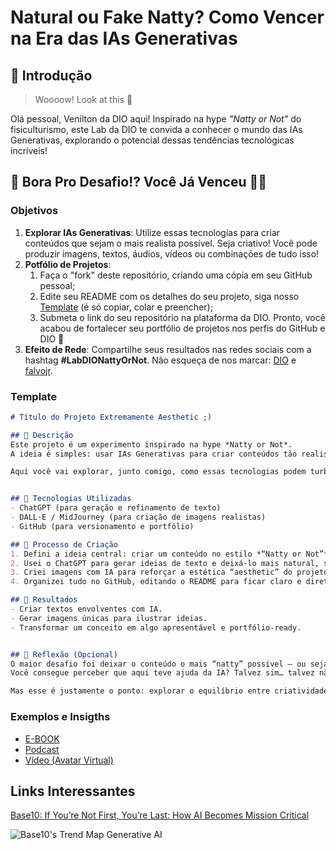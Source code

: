 # Natural ou Fake Natty? Como Vencer na Era das IAs Generativas

## 🚀 Introdução

> Woooow! Look at this 👀

Olá pessoal, Venilton da DIO aqui! Inspirado na hype _"Natty or Not"_ do fisiculturismo, este Lab da DIO te convida a conhecer o mundo das IAs Generativas, explorando o potencial dessas tendências tecnológicas incríveis!

## 🎯 Bora Pro Desafio!? Você Já Venceu 💪🤓

### Objetivos

1. **Explorar IAs Generativas**: Utilize essas tecnologias para criar conteúdos que sejam o mais realista possível. Seja criativo! Você pode produzir imagens, textos, áudios, vídeos ou combinações de tudo isso!
1. **Potfólio de Projetos**:
    1. Faça o "fork" deste repositório, criando uma cópia em seu GitHub pessoal;
    2. Edite seu README com os detalhes do seu projeto, siga nosso [Template](#template) (é só copiar, colar e preencher);
    3. Submeta o link do seu repositório na plataforma da DIO. Pronto, você acabou de fortalecer seu portfólio de projetos nos perfis do GitHub e DIO 🚀
1. **Efeito de Rede**: Compartilhe seus resultados nas redes sociais com a hashtag **#LabDIONattyOrNot**. Não esqueça de nos marcar: [DIO](https://www.linkedin.com/school/dio-makethechange) e [falvojr](https://www.linkedin.com/in/falvojr).

### Template

```markdown
# Título do Projeto Extremamente Aesthetic ;)

## 📒 Descrição
Este projeto é um experimento inspirado na hype *Natty or Not*.  
A ideia é simples: usar IAs Generativas para criar conteúdos tão realistas que você pode ficar na dúvida… será que isso foi feito por mim ou por uma inteligência artificial?  

Aqui você vai explorar, junto comigo, como essas tecnologias podem turbinar sua criatividade e também o seu portfólio. 🚀  


## 🤖 Tecnologias Utilizadas
- ChatGPT (para geração e refinamento de texto)  
- DALL·E / MidJourney (para criação de imagens realistas)  
- GitHub (para versionamento e portfólio) 

## 🧐 Processo de Criação
1. Defini a ideia central: criar um conteúdo no estilo *“Natty or Not”*, só que aplicado ao universo da IA.  
2. Usei o ChatGPT para gerar ideias de texto e deixá-lo mais natural, sempre no tom de conversa com você.  
3. Criei imagens com IA para reforçar a estética “aesthetic” do projeto.  
4. Organizei tudo no GitHub, editando o README para ficar claro e direto.  

## 🚀 Resultados
- Criar textos envolventes com IA.  
- Gerar imagens únicas para ilustrar ideias.  
- Transformar um conceito em algo apresentável e portfólio-ready.  


## 💭 Reflexão (Opcional)
O maior desafio foi deixar o conteúdo o mais “natty” possível — ou seja, natural e humano.  
Você consegue perceber que aqui teve ajuda da IA? Talvez sim… talvez não. 😉  

Mas esse é justamente o ponto: explorar o equilíbrio entre criatividade humana e inteligência artificial.  
```

### Exemplos e Insigths

- [E-BOOK](/exemplos/E-BOOK.md)
- [Podcast](/exemplos/PODCAST.md)
- [Vídeo (Avatar Virtual)](/exemplos/VIDEO.md)

## Links Interessantes

[Base10: If You’re Not First, You’re Last: How AI Becomes Mission Critical](https://base10.vc/post/generative-ai-mission-critical/)

![Base10's Trend Map Generative AI](https://github.com/digitalinnovationone/lab-natty-or-not/assets/730492/f4df26e8-f8f7-4419-8252-c69d73ea930c)
